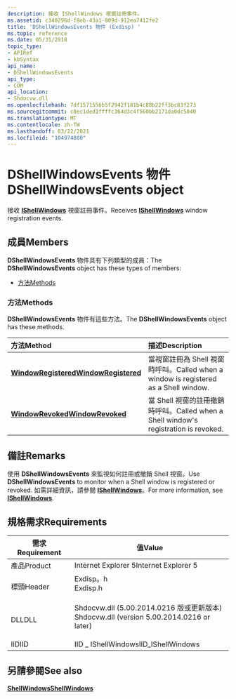 ```yaml
---
description: 接收 IShellWindows 視窗註冊事件。
ms.assetid: c340296d-f8eb-43a1-809d-912ea7412fe2
title: 'DShellWindowsEvents 物件 (Exdisp) '
ms.topic: reference
ms.date: 05/31/2018
topic_type:
- APIRef
- kbSyntax
api_name:
- DShellWindowsEvents
api_type:
- COM
api_location:
- Shdocvw.dll
ms.openlocfilehash: 7df1571556b5f2942f181b4c88b22ff3bc83f273
ms.sourcegitcommit: c8ec1ded1ffffc364d3c4f560bb2171da0dc5040
ms.translationtype: MT
ms.contentlocale: zh-TW
ms.lasthandoff: 03/22/2021
ms.locfileid: "104974880"
---
```

# <a name="dshellwindowsevents-object"></a><span data-ttu-id="11f65-103">DShellWindowsEvents 物件</span><span class="sxs-lookup"><span data-stu-id="11f65-103">DShellWindowsEvents object</span></span>

<span data-ttu-id="11f65-104">接收 [**IShellWindows**](/windows/desktop/api/Exdisp/nn-exdisp-ishellwindows) 視窗註冊事件。</span><span class="sxs-lookup"><span data-stu-id="11f65-104">Receives [**IShellWindows**](/windows/desktop/api/Exdisp/nn-exdisp-ishellwindows) window registration events.</span></span>

## <a name="members"></a><span data-ttu-id="11f65-105">成員</span><span class="sxs-lookup"><span data-stu-id="11f65-105">Members</span></span>

<span data-ttu-id="11f65-106">**DShellWindowsEvents** 物件具有下列類型的成員：</span><span class="sxs-lookup"><span data-stu-id="11f65-106">The **DShellWindowsEvents** object has these types of members:</span></span>

-   [<span data-ttu-id="11f65-107">方法</span><span class="sxs-lookup"><span data-stu-id="11f65-107">Methods</span></span>](#methods)

### <a name="methods"></a><span data-ttu-id="11f65-108">方法</span><span class="sxs-lookup"><span data-stu-id="11f65-108">Methods</span></span>

<span data-ttu-id="11f65-109">**DShellWindowsEvents** 物件有這些方法。</span><span class="sxs-lookup"><span data-stu-id="11f65-109">The **DShellWindowsEvents** object has these methods.</span></span>



| <span data-ttu-id="11f65-110">方法</span><span class="sxs-lookup"><span data-stu-id="11f65-110">Method</span></span>                                                           | <span data-ttu-id="11f65-111">描述</span><span class="sxs-lookup"><span data-stu-id="11f65-111">Description</span></span>                                                       |
|:-----------------------------------------------------------------|:------------------------------------------------------------------|
| [<span data-ttu-id="11f65-112">**WindowRegistered**</span><span class="sxs-lookup"><span data-stu-id="11f65-112">**WindowRegistered**</span></span>](dshellwindowsevents-windowregistered.md) | <span data-ttu-id="11f65-113">當視窗註冊為 Shell 視窗時呼叫。</span><span class="sxs-lookup"><span data-stu-id="11f65-113">Called when a window is registered as a Shell window.</span></span> <br/> |
| [<span data-ttu-id="11f65-114">**WindowRevoked**</span><span class="sxs-lookup"><span data-stu-id="11f65-114">**WindowRevoked**</span></span>](dshellwindowsevents-windowrevoked.md)       | <span data-ttu-id="11f65-115">當 Shell 視窗的註冊撤銷時呼叫。</span><span class="sxs-lookup"><span data-stu-id="11f65-115">Called when a Shell window's registration is revoked.</span></span> <br/> |



 

## <a name="remarks"></a><span data-ttu-id="11f65-116">備註</span><span class="sxs-lookup"><span data-stu-id="11f65-116">Remarks</span></span>

<span data-ttu-id="11f65-117">使用 **DShellWindowsEvents** 來監視如何註冊或撤銷 Shell 視窗。</span><span class="sxs-lookup"><span data-stu-id="11f65-117">Use **DShellWindowsEvents** to monitor when a Shell window is registered or revoked.</span></span> <span data-ttu-id="11f65-118">如需詳細資訊，請參閱 [**IShellWindows**](/windows/desktop/api/Exdisp/nn-exdisp-ishellwindows)。</span><span class="sxs-lookup"><span data-stu-id="11f65-118">For more information, see [**IShellWindows**](/windows/desktop/api/Exdisp/nn-exdisp-ishellwindows).</span></span>

## <a name="requirements"></a><span data-ttu-id="11f65-119">規格需求</span><span class="sxs-lookup"><span data-stu-id="11f65-119">Requirements</span></span>



| <span data-ttu-id="11f65-120">需求</span><span class="sxs-lookup"><span data-stu-id="11f65-120">Requirement</span></span> | <span data-ttu-id="11f65-121">值</span><span class="sxs-lookup"><span data-stu-id="11f65-121">Value</span></span> |
|--------------------|--------------------------------------------------------------------------------------------------------------------------|
| <span data-ttu-id="11f65-122">產品</span><span class="sxs-lookup"><span data-stu-id="11f65-122">Product</span></span><br/> | <span data-ttu-id="11f65-123">Internet Explorer 5</span><span class="sxs-lookup"><span data-stu-id="11f65-123">Internet Explorer 5</span></span><br/>                                                                                           |
| <span data-ttu-id="11f65-124">標頭</span><span class="sxs-lookup"><span data-stu-id="11f65-124">Header</span></span><br/>  | <dl> <span data-ttu-id="11f65-125"><dt>Exdisp。h</dt></span><span class="sxs-lookup"><span data-stu-id="11f65-125"><dt>Exdisp.h</dt></span></span> </dl>                                      |
| <span data-ttu-id="11f65-126">DLL</span><span class="sxs-lookup"><span data-stu-id="11f65-126">DLL</span></span><br/>     | <dl> <span data-ttu-id="11f65-127"><dt>Shdocvw.dll (5.00.2014.0216 版或更新版本) </dt></span><span class="sxs-lookup"><span data-stu-id="11f65-127"><dt>Shdocvw.dll (version 5.00.2014.0216 or later)</dt></span></span> </dl> |
| <span data-ttu-id="11f65-128">IID</span><span class="sxs-lookup"><span data-stu-id="11f65-128">IID</span></span><br/>     | <span data-ttu-id="11f65-129">IID \_ IShellWindows</span><span class="sxs-lookup"><span data-stu-id="11f65-129">IID\_IShellWindows</span></span><br/>                                                                                            |



## <a name="see-also"></a><span data-ttu-id="11f65-130">另請參閱</span><span class="sxs-lookup"><span data-stu-id="11f65-130">See also</span></span>

<dl> <dt>

[<span data-ttu-id="11f65-131">**ShellWindows**</span><span class="sxs-lookup"><span data-stu-id="11f65-131">**ShellWindows**</span></span>](shellwindows.md)
</dt> </dl>

 

 




